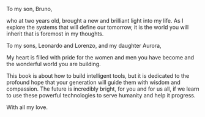 To my son, Bruno,

who at two years old, brought a new and brilliant light into my life. As I explore the systems that will define our tomorrow, it is the world you will inherit that is foremost in my thoughts. 

To my sons, Leonardo and Lorenzo, and my daughter Aurora, 

My heart is filled with pride for the women and men you have become and the wonderful world you are building.

This book is about how to build intelligent tools, but it is dedicated to the profound hope that your generation will guide them with wisdom and compassion. The future is incredibly bright, for you and for us all, if we learn to use these powerful technologies to serve humanity and help it progress.

With all my love.

